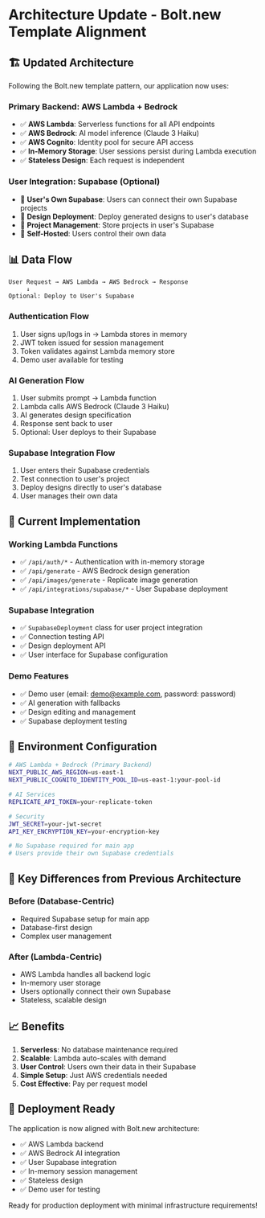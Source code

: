 # Architecture Update - Bolt.new Template Alignment

## 🏗️ **Updated Architecture**

Following the Bolt.new template pattern, our application now uses:

### **Primary Backend: AWS Lambda + Bedrock**
- ✅ **AWS Lambda**: Serverless functions for all API endpoints
- ✅ **AWS Bedrock**: AI model inference (Claude 3 Haiku)
- ✅ **AWS Cognito**: Identity pool for secure API access
- ✅ **In-Memory Storage**: User sessions persist during Lambda execution
- ✅ **Stateless Design**: Each request is independent

### **User Integration: Supabase (Optional)**
- 🔧 **User's Own Supabase**: Users can connect their own Supabase projects
- 🔧 **Design Deployment**: Deploy generated designs to user's database
- 🔧 **Project Management**: Store projects in user's Supabase
- 🔧 **Self-Hosted**: Users control their own data

## 📊 **Data Flow**

```
User Request → AWS Lambda → AWS Bedrock → Response
     ↓
Optional: Deploy to User's Supabase
```

### **Authentication Flow**
1. User signs up/logs in → Lambda stores in memory
2. JWT token issued for session management
3. Token validates against Lambda memory store
4. Demo user available for testing

### **AI Generation Flow**
1. User submits prompt → Lambda function
2. Lambda calls AWS Bedrock (Claude 3 Haiku)
3. AI generates design specification
4. Response sent back to user
5. Optional: User deploys to their Supabase

### **Supabase Integration Flow**
1. User enters their Supabase credentials
2. Test connection to user's project
3. Deploy designs directly to user's database
4. User manages their own data

## 🚀 **Current Implementation**

### **Working Lambda Functions**
- ✅ `/api/auth/*` - Authentication with in-memory storage
- ✅ `/api/generate` - AWS Bedrock design generation
- ✅ `/api/images/generate` - Replicate image generation
- ✅ `/api/integrations/supabase/*` - User Supabase deployment

### **Supabase Integration**
- ✅ `SupabaseDeployment` class for user project integration
- ✅ Connection testing API
- ✅ Design deployment API
- ✅ User interface for Supabase configuration

### **Demo Features**
- ✅ Demo user (email: demo@example.com, password: password)
- ✅ AI generation with fallbacks
- ✅ Design editing and management
- ✅ Supabase deployment testing

## 🔧 **Environment Configuration**

```bash
# AWS Lambda + Bedrock (Primary Backend)
NEXT_PUBLIC_AWS_REGION=us-east-1
NEXT_PUBLIC_COGNITO_IDENTITY_POOL_ID=us-east-1:your-pool-id

# AI Services
REPLICATE_API_TOKEN=your-replicate-token

# Security
JWT_SECRET=your-jwt-secret
API_KEY_ENCRYPTION_KEY=your-encryption-key

# No Supabase required for main app
# Users provide their own Supabase credentials
```

## 🎯 **Key Differences from Previous Architecture**

### **Before (Database-Centric)**
- Required Supabase setup for main app
- Database-first design
- Complex user management

### **After (Lambda-Centric)**
- AWS Lambda handles all backend logic
- In-memory user storage
- Users optionally connect their own Supabase
- Stateless, scalable design

## 📈 **Benefits**

1. **Serverless**: No database maintenance required
2. **Scalable**: Lambda auto-scales with demand
3. **User Control**: Users own their data in their Supabase
4. **Simple Setup**: Just AWS credentials needed
5. **Cost Effective**: Pay per request model

## 🚀 **Deployment Ready**

The application is now aligned with Bolt.new architecture:
- ✅ AWS Lambda backend
- ✅ AWS Bedrock AI integration
- ✅ User Supabase integration
- ✅ In-memory session management
- ✅ Stateless design
- ✅ Demo user for testing

Ready for production deployment with minimal infrastructure requirements!